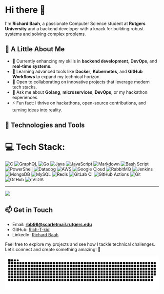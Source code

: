 
# Hi there 👋  
I'm **Richard Baah**, a passionate Computer Science student at **Rutgers University** and a backend developer with a knack for building robust systems and solving complex problems.  

## 🌟 A Little About Me  
- 🔭 Currently enhancing my skills in **backend development**, **DevOps**, and **real-time systems**.  
- 🌱 Learning advanced tools like **Docker**, **Kubernetes**, and **GitHub Workflows** to expand my technical horizon.  
- 👯 Open to collaborating on innovative projects that leverage modern tech stacks.  
- 💬 Ask me about **Golang**, **microservices**, **DevOps**, or my hackathon experiences.  
- ⚡ Fun fact: I thrive on hackathons, open-source contributions, and turning ideas into reality.  

## 🚀 Technologies and Tools  

# 💻 Tech Stack:
![C](https://img.shields.io/badge/c-%2300599C.svg?style=for-the-badge&logo=c&logoColor=white) ![GraphQL](https://img.shields.io/badge/-GraphQL-E10098?style=for-the-badge&logo=graphql&logoColor=white) ![Go](https://img.shields.io/badge/go-%2300ADD8.svg?style=for-the-badge&logo=go&logoColor=white) ![Java](https://img.shields.io/badge/java-%23ED8B00.svg?style=for-the-badge&logo=openjdk&logoColor=white) ![JavaScript](https://img.shields.io/badge/javascript-%23323330.svg?style=for-the-badge&logo=javascript&logoColor=%23F7DF1E) ![Markdown](https://img.shields.io/badge/markdown-%23000000.svg?style=for-the-badge&logo=markdown&logoColor=white) ![Bash Script](https://img.shields.io/badge/bash_script-%23121011.svg?style=for-the-badge&logo=gnu-bash&logoColor=white) ![PowerShell](https://img.shields.io/badge/PowerShell-%235391FE.svg?style=for-the-badge&logo=powershell&logoColor=white) ![Datadog](https://img.shields.io/badge/datadog-%23632CA6.svg?style=for-the-badge&logo=datadog&logoColor=white) ![AWS](https://img.shields.io/badge/AWS-%23FF9900.svg?style=for-the-badge&logo=amazon-aws&logoColor=white) ![Google Cloud](https://img.shields.io/badge/GoogleCloud-%234285F4.svg?style=for-the-badge&logo=google-cloud&logoColor=white) ![RabbitMQ](https://img.shields.io/badge/rabbitmq-FF6600?style=for-the-badge&logo=rabbitmq&logoColor=white) ![Jenkins](https://img.shields.io/badge/jenkins-%232C5263.svg?style=for-the-badge&logo=jenkins&logoColor=white) ![MongoDB](https://img.shields.io/badge/MongoDB-%234ea94b.svg?style=for-the-badge&logo=mongodb&logoColor=white) ![MySQL](https://img.shields.io/badge/mysql-4479A1.svg?style=for-the-badge&logo=mysql&logoColor=white) ![Redis](https://img.shields.io/badge/redis-%23DD0031.svg?style=for-the-badge&logo=redis&logoColor=white) ![GitLab CI](https://img.shields.io/badge/gitlab%20CI-%23181717.svg?style=for-the-badge&logo=gitlab&logoColor=white) ![GitHub Actions](https://img.shields.io/badge/github%20actions-%232671E5.svg?style=for-the-badge&logo=githubactions&logoColor=white) ![Git](https://img.shields.io/badge/git-%23F05033.svg?style=for-the-badge&logo=git&logoColor=white) ![GitHub](https://img.shields.io/badge/github-%23121011.svg?style=for-the-badge&logo=github&logoColor=white) ![nVIDIA](https://img.shields.io/badge/nVIDIA-%2376B900.svg?style=for-the-badge&logo=nVIDIA&logoColor=white)

---
[![](https://visitcount.itsvg.in/api?id=Rich-T-kid&icon=0&color=0)](https://visitcount.itsvg.in)

<!-- Proudly created with GPRM ( https://gprm.itsvg.in ) -->
## 📫 Get in Touch  
- Email: **rbb98@scarletmail.rutgers.edu**  
- GitHub: [Rich-T-kid](https://github.com/Rich-T-kid)  
- LinkedIn: [Richard Baah](https://linkedin.com/in/richard-baah)  

Feel free to explore my projects and see how I tackle technical challenges. Let’s connect and create something amazing! 🚀  

<picture>
  <source media="(prefers-color-scheme: dark)" srcset="https://raw.githubusercontent.com/Rich-T-kid/Rich-T-kid/output/github-snake-dark.svg" />
  <source media="(prefers-color-scheme: light)" srcset="https://raw.githubusercontent.com/Rich-T-kid/Rich-T-kid/output/github-snake.svg" />
  <img alt="github-snake" src="https://raw.githubusercontent.com/Rich-T-kid/Rich-T-kid/output/github-snake.svg" />
</picture>
